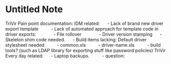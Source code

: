 # Untitled Note

TriVir Pain point documentation:
IDM related:
     - Lack of brand new driver export template
         - Lack of automated approach for template code in driver exports:
             - File rollover
             - Driver version stamping
     - Skeleton shim code needed.
     - Build items lacking: Default driver stylesheet needed
         - common.xls
         - driver-name.xls
         - build tools? (such as LDAP library for exporting stuff like password policies)
TriVir Every day related:
     - Laptop backups.
         - question:
